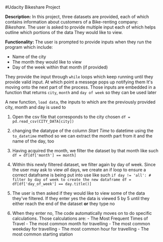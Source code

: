 #Udacity Bikeshare Project

**Description:** In this project, three datasets are provided, each of which contains information about customers of a Bike-renting company: _Bikeshare_.
The user is asked to provide multiple input each of which helps outline which portions of the data They would like to view.


**Functionality:** The user is prompted to provide inputs when they run the program which include: 
- Name of the city
- The month they would like to view
- Day of the week within that month (if provided)

They provide the input through `while` loops which keep running until they provide valid input. At which point a messege pops up notifying them It's moving onto the next
part of the process. Those inputs are embedded in a function that returns `city`, `month` and `day of week` so they can be used later

A new function, `load data`, the inputs to which are the previously provided  city, month and day is used to
1. Open the csv file that corresponds to the city chosen
`df = pd.read_csv(CITY_DATA[city])`
2.  changing the datatype of the column _Start Time_ to datetime using the `to_datetime` method so we can extract the month part from it and the name of the day, too
3.  Having acquired the month, we filter the dataset by that month like such `df = df[df['month'] == month]` 
4.  Within this newly filtered dataset, we filter again by day of week. Since the user may ask to view _all_ days, we create an if loop to ensure a correct dataframe is being put into use like such `if day != 'all':
        # filter by day of week to create the new dataframe
        df = df[df['day_of_week'] == day.title()]`
        
5. The user is then asked if they would like to view some of the data they've filtered. If they enter yes the data is viewed 5 by 5 until they either reach the end of the dataset **or** they type no
6. When they enter no, The code automatically moves on to do specific calculations. Those calculations are: - The Most Frequent Times of Travel
                                                                                                            - The most common month for travelling
                                                                                                            - The most common weekday for travelling
                                                                                                            - The most common hour for travelling                                                                                                                                     - The most common starting station                                             
